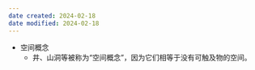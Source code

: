 ```yaml
---
date created: 2024-02-18
date modified: 2024-02-18
---
```

- 空间概念
    - 井、山洞等被称为“空间概念”，因为它们相等于没有可触及物的空间。 
